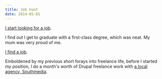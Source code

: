 ```yaml
---
title: Job hunt
date: 2014-05-01
---
```


[I start looking for a job](/blog/graduate-seeking-great-company-to-make-lovely-web-things-for/).

I find out I get to graduate with a first-class degree, which was neat. My mum was very proud of me.

[I find a job](https://jegtnes.com/blog/i-m-joining-cxpartners/). 

Emboldened by my previous short forays into freelance life, before I started my position, I do a month's worth of Drupal freelance work with [a local agency, Southmedia](https://southmedia.agency).